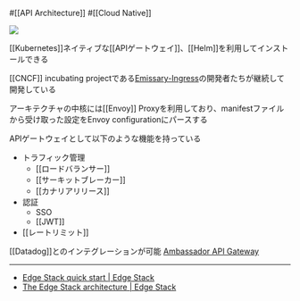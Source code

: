 #[[API Architecture]] #[[Cloud Native]]

![](https://avatars.githubusercontent.com/u/9270257?s=200&v=4)

[[Kubernetes]]ネイティブな[[APIゲートウェイ]]、[[Helm]]を利用してインストールできる

[[CNCF]] incubating projectである[Emissary-Ingress](https://www.cncf.io/projects/emissary-ingress/)の開発者たちが継続して開発している

アーキテクチャの中核には[[Envoy]] Proxyを利用しており、manifestファイルから受け取った設定をEnvoy configurationにパースする

APIゲートウェイとして以下のような機能を持っている
- トラフィック管理
  - [[ロードバランサー]]
  - [[サーキットブレーカー]]
  - [[カナリアリリース]]
- 認証
  - SSO
  - [[JWT]]
- [[レートリミット]]

[[Datadog]]とのインテグレーションが可能 [Ambassador API Gateway](https://docs.datadoghq.com/ja/integrations/ambassador/)

---

- [Edge Stack quick start | Edge Stack](https://www.getambassador.io/docs/edge-stack/latest/tutorials/getting-started)
- [The Edge Stack architecture | Edge Stack](https://www.getambassador.io/docs/edge-stack/latest/topics/concepts/architecture)